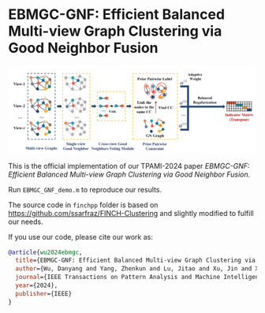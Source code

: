 # EBMGC-GNF: Efficient Balanced Multi-view Graph Clustering via Good Neighbor Fusion

![](.\EBMGC-GNF.png)

This is the official implementation of our TPAMI-2024 paper _EBMGC-GNF: Efficient Balanced Multi-view Graph Clustering via Good Neighbor Fusion_.

Run `EBMGC_GNF_demo.m` to reproduce our results.

The source code in `finchpp` folder is based on https://github.com/ssarfraz/FINCH-Clustering and slightly modified to fulfill our needs.

If you use our code, please cite our work as:

```bibtex
@article{wu2024ebmgc,
  title={EBMGC-GNF: Efficient Balanced Multi-view Graph Clustering via Good Neighbor Fusion},
  author={Wu, Danyang and Yang, Zhenkun and Lu, Jitao and Xu, Jin and Xu, Xiangmin and Nie, Feiping},
  journal={IEEE Transactions on Pattern Analysis and Machine Intelligence},
  year={2024},
  publisher={IEEE}
}
```
